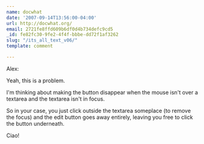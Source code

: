 ```yaml
---
name: docwhat
date: '2007-09-14T13:56:00-04:00'
url: http://docwhat.org/
email: 2721fe8ffd609b6df0d4b734defc9cd5
_id: fe82fc30-9fe2-4f4f-bbbe-dd72f1af3262
slug: "/its_all_text_v06/"
template: comment

---
```


Alex:

Yeah, this is a problem.

I'm thinking about making the button disappear when the mouse isn't over a textarea and the textarea isn't in focus.

So in your case, you just click outside the textarea someplace (to remove the focus) and the edit button goes away entirely, leaving you free to click the button underneath.

Ciao!
